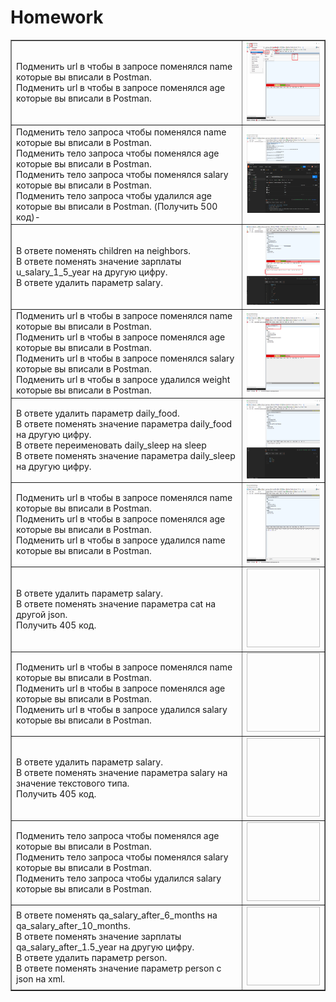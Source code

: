 <!DOCTYPE html>
<h1>Homework</h1>

<html>
 <head>
  <meta charset="utf-8">
 </head>
 <body>
  <table border="1">
   <tr>
    <td> Подменить url в чтобы в запросе поменялся name которые вы вписали в Postman.
    <br> Подменить url в чтобы в запросе поменялся age которые вы вписали в Postman.
    <td><img src="https://github.com/StasTsb/Fiddler/blob/7dfad23cbd0c9392420d95db4da09750c3a54508/screen/01.png" width="340" height="126"></td>
   </tr>
   <tr>
    <td> Подменить тело запроса чтобы поменялся name которые вы вписали в Postman.
    <br> Подменить тело запроса чтобы поменялся age которые вы вписали в Postman. 
    <br> Подменить тело запроса чтобы поменялся salary которые вы вписали в Postman.
    <br> Подменить тело запроса чтобы удалился age которые вы вписали в Postman.  (Получить 500 код)-
    <td><img src="https://github.com/StasTsb/Fiddler/blob/0e3344b1ffd82fddd99aa759c0133c5cd02b4606/screen/02.png" width="340" height="126"></td>
  </tr>
    <tr>
    <td> В ответе поменять children на neighbors. 
    <br> В ответе поменять значение зарплаты u_salary_1_5_year на другую цифру. 
    <br> В ответе удалить параметр salary. 
    <td><img src="https://github.com/StasTsb/Fiddler/blob/021fe11808629b341f66ae6148cf1260a0e03188/screen/03.png" width="340" height="126"></td>
   </tr>
   <tr>
    <td> Подменить url в чтобы в запросе поменялся name которые вы вписали в Postman.
    <br> Подменить url в чтобы в запросе поменялся age которые вы вписали в Postman. 
    <br> Подменить url в чтобы в запросе поменялся salary которые вы вписали в Postman. 
    <br> Подменить url в чтобы в запросе удалился weight которые вы вписали в Postman.
    <td><img src="https://github.com/StasTsb/Fiddler/blob/3fa0266f2da505fec23a4d089b4ac221e4939e70/screen/04.png" width="340" height="126"></td>
  </tr>
    <tr>
    <td> В ответе удалить параметр  daily_food.
    <br> В ответе поменять значение параметра daily_food на другую цифру.     
    <br> В ответе переименовать daily_sleep на sleep
    <br> В ответе поменять значение параметра daily_sleep на другую цифру.
    <td><img src="https://github.com/StasTsb/Fiddler/blob/f61e0296639d854e7bf80b28e95995136f523cbc/screen/05.png" width="340" height="126"></td>
   </tr>
    <tr>
    <td> Подменить url в чтобы в запросе поменялся name которые вы вписали в Postman.
    <br> Подменить url в чтобы в запросе поменялся age которые вы вписали в Postman. 
    <br> Подменить url в чтобы в запросе удалился name которые вы вписали в Postman.
    <td><img src="https://github.com/StasTsb/Fiddler/blob/f61e0296639d854e7bf80b28e95995136f523cbc/screen/06.png" width="340" height="126"></td>
    <tr>
    <td> В ответе удалить параметр  salary.
    <br> В ответе поменять значение параметра cat на другой json. 
    <br> Получить 405 код.
    <td><img src="  " width="340" height="126"></td>
   </tr>
    <tr>
    <td>Подменить url в чтобы в запросе поменялся name которые вы вписали в Postman.
    <br> Подменить url в чтобы в запросе поменялся age которые вы вписали в Postman. 
    <br> Подменить url в чтобы в запросе удалился salary которые вы вписали в Postman.
    <td><img src="  " width="340" height="126"></td>
   </tr>
    <tr>
    <td> В ответе удалить параметр  salary.
    <br> В ответе поменять значение параметра salary на значение текстового типа. 
    <br> Получить 405 код.
    <td><img src="  " width="340" height="126"></td>
   </tr>
    <tr>
    <td> Подменить тело запроса чтобы поменялся age которые вы вписали в Postman. 
    <br> Подменить тело запроса чтобы поменялся salary которые вы вписали в Postman. 
    <br> Подменить тело запроса чтобы удалился salary которые вы вписали в Postman.
    <td><img src="  " width="340" height="126"></td>
   </tr>
    <tr>
    <td> В ответе поменять qa_salary_after_6_months на qa_salary_after_10_months. 
    <br> В ответе поменять значение зарплаты qa_salary_after_1.5_year на другую цифру. 
    <br> В ответе удалить параметр person. 
    <br> В ответе поменять значение параметр person с json на xml.
    <td><img src="  " width="340" height="126"></td>
   </tr>
  </tr>
 </table>
 </body>
</html>

